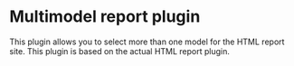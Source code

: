 # Multimodel report plugin
This plugin allows you to select more than one model for the HTML report site. This plugin is based on the actual HTML report plugin.
